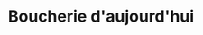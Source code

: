 ---
title: "Boucherie d'aujourd'hui"
url: /croissy-sur-seine/boucherie-daujourdhui/
shop: boucherie
---